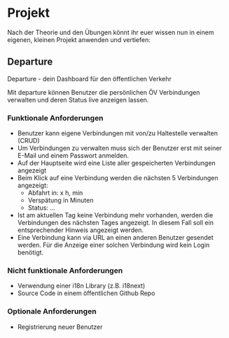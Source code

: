 # Projekt

Nach der Theorie und den Übungen könnt ihr euer wissen nun in einem eigenen, kleinen Projekt anwenden und vertiefen:

## Departure

Departure - dein Dashboard für den öffentlichen Verkehr

Mit departure können Benutzer die persönlichen ÖV Verbindungen verwalten und deren Status live anzeigen lassen.

### Funktionale Anforderungen

* Benutzer kann eigene Verbindungen mit von/zu Haltestelle verwalten (CRUD)
* Um Verbindungen zu verwalten muss sich der Benutzer erst mit seiner E-Mail und einem Passwort anmelden. 
* Auf der Hauptseite wird eine Liste aller gespeicherten Verbindungen angezeigt
* Beim Klick auf eine Verbindung werden die nächsten 5 Verbindungen angezeigt:
  * Abfahrt in: x h, min
  * Verspätung in Minuten
  * Status: ...
* Ist am aktuellen Tag keine Verbindung mehr vorhanden, werden die Verbindungen des nächsten Tages angezeigt. In diesem Fall soll ein entsprechender Hinweis angezeigt werden. 
* Eine Verbindung kann via URL an einen anderen Benutzer gesendet werden. Für die Anzeige einer solchen Verbindung wird kein Login benötigt.


### Nicht funktionale Anforderungen
* Verwendung einer i18n Library (z.B. i18next)
* Source Code in einem öffentlichen Github Repo

### Optionale Anforderungen
* Registrierung neuer Benutzer
